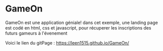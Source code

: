 # GameOn

GameOn est une application géniale! dans cet exemple, une landing page est codé en html, css et javascript, pour récuperer les inscriptions des futurs gameurs à l'évenement

Voici le lien du gitPage : https://leen1515.github.io/GameOn/


